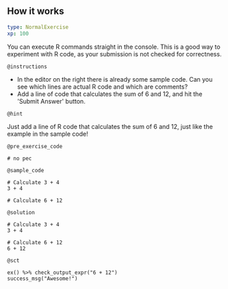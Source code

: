 ## How it works

```yaml
type: NormalExercise 
xp: 100 
```

You can execute R commands straight in the console. This is a good way to experiment with R code, as your submission is not checked for correctness.

`@instructions`

- In the editor on the right there is already some sample code. Can you see which lines are actual R code and which are comments?
- Add a line of code that calculates the sum of 6 and 12, and hit the 'Submit Answer' button.

`@hint`

Just add a line of R code that calculates the sum of 6 and 12, just like the example in the sample code!

`@pre_exercise_code`

```{r}
# no pec
```

`@sample_code`

```{r}
# Calculate 3 + 4
3 + 4

# Calculate 6 + 12

```

`@solution`

```{r}
# Calculate 3 + 4
3 + 4

# Calculate 6 + 12
6 + 12
```

`@sct`

```{r}
ex() %>% check_output_expr("6 + 12")
success_msg("Awesome!")
```
